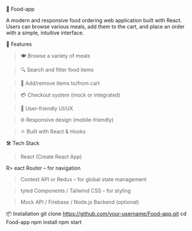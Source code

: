 🍔 Food-app

A modern and responsive food ordering web application built with React. Users can browse various meals, add them to the cart, and place an order with a simple, intuitive interface.

🚀 Features

> 🍽️ Browse a variety of meals

> 🔍 Search and filter food items

> 🛒 Add/remove items to/from cart

> 💳 Checkout system (mock or integrated)

> 💬 User-friendly UI/UX

> 🌐 Responsive design (mobile-friendly)

> ⚛️ Built with React & Hooks

🛠️ Tech Stack

> React (Create React App)

R> eact Router – for navigation

> Context API or Redux – for global state management

> tyled Components / Tailwind CSS – for styling

> Mock API / Firebase / Node.js Backend (optional)

📦 Installation
git clone https://github.com/your-username/Food-app.git
cd Food-app
npm install
npm start
